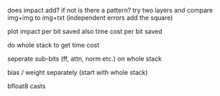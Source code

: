 
does impact add? if not is there a pattern? try two layers and compare img+img to img+txt
(independent errors add the square)

plot impact per bit saved
also time cost per bit saved

do whole stack to get time cost

seperate sub-bits (ff, attn, norm etc.) on whole stack

bias / weight  separately (start with whole stack)



bfloat8 casts
